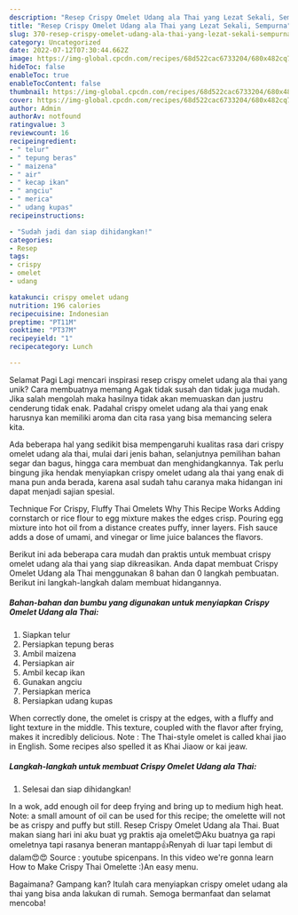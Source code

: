 ```yaml
---
description: "Resep Crispy Omelet Udang ala Thai yang Lezat Sekali, Sempurna"
title: "Resep Crispy Omelet Udang ala Thai yang Lezat Sekali, Sempurna"
slug: 370-resep-crispy-omelet-udang-ala-thai-yang-lezat-sekali-sempurna
category: Uncategorized
date: 2022-07-12T07:30:44.662Z
image: https://img-global.cpcdn.com/recipes/68d522cac6733204/680x482cq70/crispy-omelet-udang-ala-thai-foto-resep-utama.jpg
hideToc: false
enableToc: true
enableTocContent: false
thumbnail: https://img-global.cpcdn.com/recipes/68d522cac6733204/680x482cq70/crispy-omelet-udang-ala-thai-foto-resep-utama.jpg
cover: https://img-global.cpcdn.com/recipes/68d522cac6733204/680x482cq70/crispy-omelet-udang-ala-thai-foto-resep-utama.jpg
author: Admin
authorAv: notfound
ratingvalue: 3
reviewcount: 16
recipeingredient:
- " telur"
- " tepung beras"
- " maizena"
- " air"
- " kecap ikan"
- " angciu"
- " merica"
- " udang kupas"
recipeinstructions:

- "Sudah jadi dan siap dihidangkan!"
categories:
- Resep
tags:
- crispy
- omelet
- udang

katakunci: crispy omelet udang 
nutrition: 196 calories
recipecuisine: Indonesian
preptime: "PT11M"
cooktime: "PT37M"
recipeyield: "1"
recipecategory: Lunch

---
```



Selamat Pagi Lagi mencari inspirasi resep crispy omelet udang ala thai yang unik? Cara membuatnya memang Agak tidak susah dan tidak juga mudah. Jika salah mengolah maka hasilnya tidak akan memuaskan dan justru cenderung tidak enak. Padahal crispy omelet udang ala thai yang enak harusnya kan memiliki aroma dan cita rasa yang bisa memancing selera kita.


Ada beberapa hal yang sedikit bisa mempengaruhi kualitas rasa dari crispy omelet udang ala thai, mulai dari jenis bahan, selanjutnya pemilihan bahan segar dan bagus, hingga cara membuat dan menghidangkannya. Tak perlu bingung jika hendak menyiapkan crispy omelet udang ala thai yang enak di mana pun anda berada, karena asal sudah tahu caranya maka hidangan ini dapat menjadi sajian spesial.

Technique For Crispy, Fluffy Thai Omelets Why This Recipe Works Adding cornstarch or rice flour to egg mixture makes the edges crisp. Pouring egg mixture into hot oil from a distance creates puffy, inner layers. Fish sauce adds a dose of umami, and vinegar or lime juice balances the flavors.


Berikut ini ada beberapa cara mudah dan praktis untuk membuat crispy omelet udang ala thai yang siap dikreasikan. Anda dapat membuat Crispy Omelet Udang ala Thai menggunakan 8 bahan dan 0 langkah pembuatan. Berikut ini langkah-langkah dalam membuat hidangannya.

<!--inarticleads1-->

##### Bahan-bahan dan bumbu yang digunakan untuk menyiapkan Crispy Omelet Udang ala Thai:

1. Siapkan  telur
1. Persiapkan  tepung beras
1. Ambil  maizena
1. Persiapkan  air
1. Ambil  kecap ikan
1. Gunakan  angciu
1. Persiapkan  merica
1. Persiapkan  udang kupas


When correctly done, the omelet is crispy at the edges, with a fluffy and light texture in the middle. This texture, coupled with the flavor after frying, makes it incredibly delicious. Note : The Thai-style omelet is called khai jiao in English. Some recipes also spelled it as Khai Jiaow or kai jeaw. 

<!--inarticleads2-->

##### Langkah-langkah untuk membuat Crispy Omelet Udang ala Thai:


1. Selesai dan siap dihidangkan!

In a wok, add enough oil for deep frying and bring up to medium high heat. Note: a small amount of oil can be used for this recipe; the omelette will not be as crispy and puffy but still. Resep Crispy Omelet Udang ala Thai. Buat makan siang hari ini aku buat yg praktis aja omelet😍Aku buatnya ga rapi omeletnya tapi rasanya beneran mantapp👍Renyah di luar tapi lembut di dalam😍😍 Source : youtube spicenpans. In this video we&#39;re gonna learn How to Make Crispy Thai Omelette :)An easy menu. 

Bagaimana? Gampang kan? Itulah cara menyiapkan crispy omelet udang ala thai yang bisa anda lakukan di rumah. Semoga bermanfaat dan selamat mencoba!

